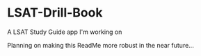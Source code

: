 # LSAT-Drill-Book
A LSAT Study Guide app I'm working on 

Planning on making this ReadMe more robust in the near future...
